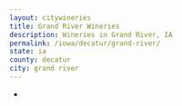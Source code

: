 ```yaml
---
layout: citywineries
title: Grand River Wineries
description: Wineries in Grand River, IA
permalink: /iowa/decatur/grand-river/
state: ia
county: decatur
city: grand river
---
```

-
